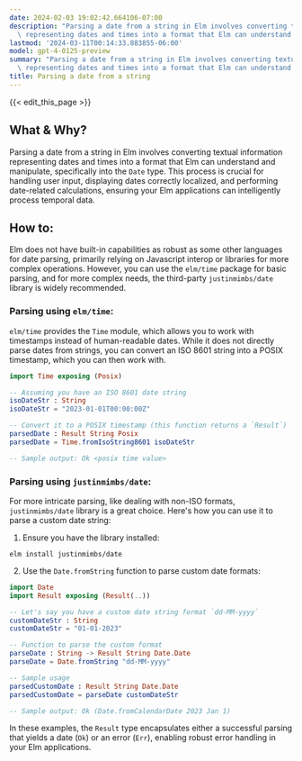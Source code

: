 ```yaml
---
date: 2024-02-03 19:02:42.664106-07:00
description: "Parsing a date from a string in Elm involves converting textual information\
  \ representing dates and times into a format that Elm can understand and\u2026"
lastmod: '2024-03-11T00:14:33.883855-06:00'
model: gpt-4-0125-preview
summary: "Parsing a date from a string in Elm involves converting textual information\
  \ representing dates and times into a format that Elm can understand and\u2026"
title: Parsing a date from a string
---
```


{{< edit_this_page >}}

## What & Why?
Parsing a date from a string in Elm involves converting textual information representing dates and times into a format that Elm can understand and manipulate, specifically into the `Date` type. This process is crucial for handling user input, displaying dates correctly localized, and performing date-related calculations, ensuring your Elm applications can intelligently process temporal data.

## How to:
Elm does not have built-in capabilities as robust as some other languages for date parsing, primarily relying on Javascript interop or libraries for more complex operations. However, you can use the `elm/time` package for basic parsing, and for more complex needs, the third-party `justinmimbs/date` library is widely recommended.

### Parsing using `elm/time`:
`elm/time` provides the `Time` module, which allows you to work with timestamps instead of human-readable dates. While it does not directly parse dates from strings, you can convert an ISO 8601 string into a POSIX timestamp, which you can then work with.

```elm
import Time exposing (Posix)

-- Assuming you have an ISO 8601 date string
isoDateStr : String
isoDateStr = "2023-01-01T00:00:00Z"

-- Convert it to a POSIX timestamp (this function returns a `Result`)
parsedDate : Result String Posix
parsedDate = Time.fromIsoString8601 isoDateStr

-- Sample output: Ok <posix time value>
```

### Parsing using `justinmimbs/date`:
For more intricate parsing, like dealing with non-ISO formats, `justinmimbs/date` library is a great choice. Here's how you can use it to parse a custom date string:

1. Ensure you have the library installed:

```shell
elm install justinmimbs/date
```

2. Use the `Date.fromString` function to parse custom date formats:

```elm
import Date
import Result exposing (Result(..))

-- Let's say you have a custom date string format `dd-MM-yyyy`
customDateStr : String
customDateStr = "01-01-2023"

-- Function to parse the custom format
parseDate : String -> Result String Date.Date
parseDate = Date.fromString "dd-MM-yyyy"

-- Sample usage
parsedCustomDate : Result String Date.Date
parsedCustomDate = parseDate customDateStr

-- Sample output: Ok (Date.fromCalendarDate 2023 Jan 1)
```

In these examples, the `Result` type encapsulates either a successful parsing that yields a date (`Ok`) or an error (`Err`), enabling robust error handling in your Elm applications.

